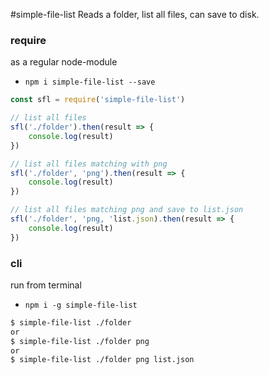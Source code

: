 #simple-file-list
Reads a folder, list all files, can save to disk.


### **require**
as a regular node-module

* ```npm i simple-file-list --save```

```js
const sfl = require('simple-file-list')

// list all files
sfl('./folder').then(result => {
	console.log(result)
})

// list all files matching with png
sfl('./folder', 'png').then(result => {
	console.log(result)
})

// list all files matching png and save to list.json
sfl('./folder', 'png, 'list.json).then(result => {
	console.log(result)
})

```



### **cli**
run from terminal

* ```npm i -g simple-file-list```

```bash
$ simple-file-list ./folder
or
$ simple-file-list ./folder png
or
$ simple-file-list ./folder png list.json
```
